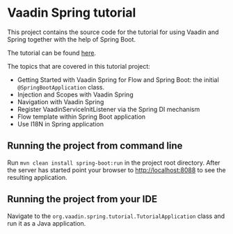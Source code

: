 Vaadin Spring tutorial
======================

This project contains the source code for the tutorial for using Vaadin and Spring together with the help of Spring Boot.

The tutorial can be found [here](https://vaadin.com/docs/v14/flow/spring/tutorial-spring-basic.html).

The topics that are covered in this tutorial project:
* Getting Started with Vaadin Spring for Flow and Spring Boot: the initial `@SpringBootApplication` class.
* Injection and Scopes with Vaadin Spring
* Navigation with Vaadin Spring
* Register VaadinServiceInitListener via the Spring DI mechanism
* Flow template within Spring Boot application
* Use I18N in Spring application

## Running the project from command line

Run `mvn clean install spring-boot:run` in the project root directory. After the server has started point your browser to [http://localhost:8088](http://localhost:8088) to see the resulting application.


## Running the project from your IDE

Navigate to the `org.vaadin.spring.tutorial.TutorialApplication` class and run it as a Java application.
